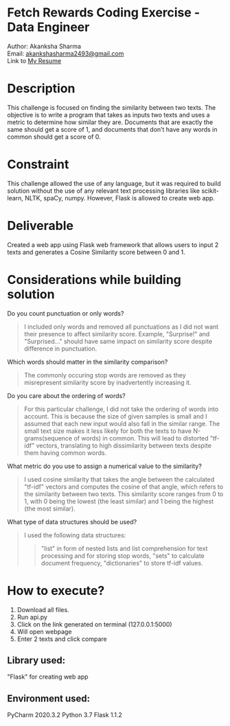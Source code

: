 # Fetch Rewards Coding Exercise - Data Engineer
Author: Akanksha Sharma <br/>
Email:   akankshasharma2493@gmail.com <br/>
Link to [My Resume](https://github.com/AkankshaSharma2493/Resume/blob/main/Resume_Akanksha.pdf)

# Description
This challenge is focused on finding the similarity between two texts. The objective is to write a program that takes as inputs two texts and uses a metric to determine how similar they are. Documents that are exactly the same should get a score of 1, and documents that don’t have any words in common should get a score of 0.

# Constraint
This challenge allowed the use of any language, but it was required to build solution without the use of any relevant text processing libraries like scikit-learn, NLTK, spaCy, numpy. However, Flask is allowed to create web app.

# Deliverable
Created a web app using Flask web framework that allows users to input 2 texts and generates a Cosine Similarity score between 0 and 1.

# Considerations while building solution
Do you count punctuation or only words?
> I included only words and removed all punctuations as I did not want their presence to affect similarity score. Example, "Surprise!" and "Surprised..." should have same impact on similarity score despite difference in punctuation. 

Which words should matter in the similarity comparison?
> The commonly occuring stop words are removed as they misrepresent similarity score by inadvertently increasing it. 

Do you care about the ordering of words?
> For this particular challenge, I did not take the ordering of words into account. This is because the size of given samples is small and I assumed that each new input would also fall in the similar range. The small text size makes it less likely for both the texts to have N-grams(sequence of words) in common. This will lead to distorted "tf-idf" vectors, translating to high dissimilarity between texts despite them having common words. 
    
What metric do you use to assign a numerical value to the similarity?
> I used cosine similarity that takes the angle between the calculated "tf-idf" vectors and computes the cosine of that angle, which refers to the similarity between two texts. This similarity score ranges from 0 to 1, with 0 being the lowest (the least similar) and 1 being the highest (the most similar).

What type of data structures should be used?
> I used the following data structures:
>> "list" in form of nested lists and list comprehension for text processing and for storing stop words, 
>> "sets" to calculate document frequency, 
>> "dictionaries" to store tf-idf values.

# How to execute?
1. Download all files.
2. Run api.py
3. Click on the link generated on terminal (127.0.0.1:5000)
3. Will open webpage
4. Enter 2 texts and click compare

## Library used: 
"Flask" for creating web app

## Environment used:
PyCharm 2020.3.2 
Python 3.7
Flask 1.1.2



